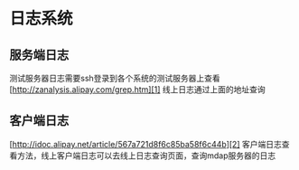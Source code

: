 # 日志系统
## 服务端日志
测试服务器日志需要ssh登录到各个系统的测试服务器上查看
[http://zanalysis.alipay.com/grep.htm][1]
线上日志通过上面的地址查询

## 客户端日志
[http://idoc.alipay.net/article/567a721d8f6c85ba58f6c44b][2]
客户端日志查看方法，线上客户端日志可以去线上日志查询页面，查询mdap服务器的日志

[1]:	http://zanalysis.alipay.com/grep.htm
[2]:	http://idoc.alipay.net/article/567a721d8f6c85ba58f6c44b